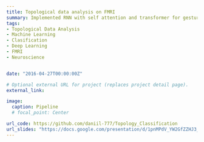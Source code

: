```yaml
---
title: Topological data analysis on FMRI
summary: Implemented RNN with self attention and transformer for gesture recognition
tags:
- Topological Data Analysis
- Machine Learning
- Clasification
- Deep Learning
- FMRI
- Neuroscience


date: "2016-04-27T00:00:00Z"

# Optional external URL for project (replaces project detail page).
external_link: 

image:
  caption: Pipeline
  # focal_point: Center

url_code: https://github.com/daniil-777/Topology_Classification
url_slides: "https://docs.google.com/presentation/d/1pnMPdV_YW2GfZZHJ3_wFsqvbd9U3P9kI/edit?usp=sharing&ouid=103258916612081068391&rtpof=true&sd=true"
---
```

